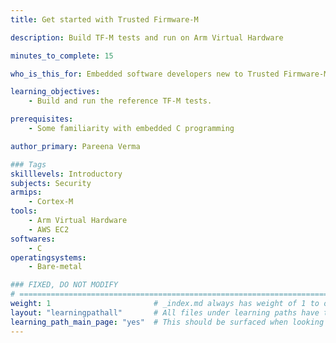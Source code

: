 ```yaml
---
title: Get started with Trusted Firmware-M

description: Build TF-M tests and run on Arm Virtual Hardware

minutes_to_complete: 15

who_is_this_for: Embedded software developers new to Trusted Firmware-M.

learning_objectives: 
    - Build and run the reference TF-M tests.

prerequisites:
    - Some familiarity with embedded C programming

author_primary: Pareena Verma

### Tags
skilllevels: Introductory
subjects: Security
armips:
    - Cortex-M
tools:
    - Arm Virtual Hardware
    - AWS EC2
softwares:
    - C
operatingsystems:
    - Bare-metal

### FIXED, DO NOT MODIFY
# ================================================================================
weight: 1                       # _index.md always has weight of 1 to order correctly
layout: "learningpathall"       # All files under learning paths have this same wrapper
learning_path_main_page: "yes"  # This should be surfaced when looking for related content. Only set for _index.md of learning path content.
---
```

